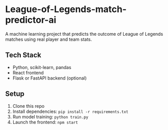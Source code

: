 # League-of-Legends-match-predictor-ai

A machine learning project that predicts the outcome of League of Legends matches using real player and team stats.

## Tech Stack
- Python, scikit-learn, pandas
- React frontend
- Flask or FastAPI backend (optional)

## Setup
1. Clone this repo
2. Install dependencies: `pip install -r requirements.txt`
3. Run model training: `python train.py`
4. Launch the frontend: `npm start`